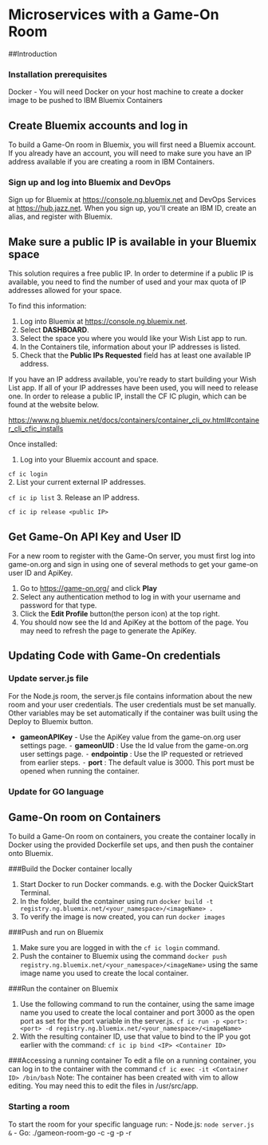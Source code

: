 # Microservices with a Game-On Room

##Introduction


### Installation prerequisites
Docker - You will need Docker on your host machine to create a docker image to be pushed to IBM Bluemix Containers

## Create Bluemix accounts and log in
To build a Game-On room in Bluemix, you will first need a Bluemix account. If you already have an account, you will need to make sure you have an IP address available if you are creating a room in IBM Containers.

### Sign up and log into Bluemix and DevOps
Sign up for Bluemix at https://console.ng.bluemix.net and DevOps Services at https://hub.jazz.net. When you sign up, you'll create an IBM ID, create an alias, and register with Bluemix.

## Make sure a public IP is available in your Bluemix space
This solution requires a free public IP. In order to determine if a public IP is available, you need to find the number of used and your max quota of IP addresses allowed for your space.

To find this information:

1. Log into Bluemix at https://console.ng.bluemix.net.
2. Select **DASHBOARD**.
3. Select the space you where you would like your Wish List app to run.
4. In the Containers tile, information about your IP addresses is listed.
5. Check that the **Public IPs Requested** field has at least one available IP address.

If you have an IP address available, you're ready to start building your Wish List app. If all of your IP addresses have been used, you will need to release one. In order to release a public IP, install the CF IC plugin, which can be found at the website below.

https://www.ng.bluemix.net/docs/containers/container_cli_ov.html#container_cli_cfic_installs

Once installed:

1. Log into your Bluemix account and space.

  `cf ic login`  
2. List your current external IP addresses.

  `cf ic ip list`
3. Release an IP address.

  `cf ic ip release <public IP>`

## Get Game-On API Key and User ID
For a new room to register with the Game-On server, you must first log into game-on.org and sign in using one of several methods to get your game-on user ID and ApiKey.

1.	Go to https://game-on.org/ and click **Play**
2.	Select any authentication method to log in with your username and password for that type.
3.	Click the **Edit Profile** button(the person icon) at the top right.
4.	You should now see the Id and ApiKey at the bottom of the page.  You may need to refresh the page to generate the ApiKey.

## Updating Code with Game-On credentials

### Update server.js file
For the Node.js room, the server.js file contains information about the new room and your user credentials. The user credentials must be set manually. Other variables may be set automatically if the container was built using the Deploy to Bluemix button.
- **gameonAPIKey** - Use the ApiKey value from the game-on.org user settings page.
⁃ **gameonUID** : Use the Id value from the game-on.org user settings page.
⁃ **endpointip** : Use the IP requested or retrieved from earlier steps.
⁃ **port** : The default value is 3000. This port must be opened when running the container.

### Update for GO language

## Game-On room on Containers
To build a Game-On room on containers, you create the container locally in Docker using the provided Dockerfile set ups, and then push the container onto Bluemix.

###Build the Docker container locally
1.	Start Docker to run Docker commands. e.g. with the Docker QuickStart Terminal.
2.	In the folder, build the container using run `docker build -t registry.ng.bluemix.net/<your_namespace>/<imageName> .`
3.	To verify the image is now created, you can run `docker images`

###Push and run on Bluemix
1.	Make sure you are logged in with the `cf ic login` command.
2.	Push the container to Bluemix using the command `docker push registry.ng.bluemix.net/<your_namespace>/<imageName>` using the same image name you used to create the local container.

###Run the container on Bluemix
1.	Use the following command to run the container, using the same image name you used to create the local container and port 3000 as the open port as set for the port variable in the server.js. 
	`cf ic run -p <port>:<port> -d registry.ng.bluemix.net/<your_namespace>/<imageName>`
2.	With the resulting container ID, use that value to bind to the IP you got earlier with the command: 
	`cf ic ip bind <IP> <Container ID>`

###Accessing a running container
To edit a file on a running container, you can log in to the container with the command 
	`cf ic exec -it <Container ID> /bin/bash`
Note: The container has been created with vim to allow editing. You may need this to edit the files in /usr/src/app.

### Starting a room
To start the room for your specific language run:
	- Node.js: `node server.js &`
	- Go: ./gameon-room-go -c <containerIP> -g <containerIP> -p <port> -r <RoomName>
